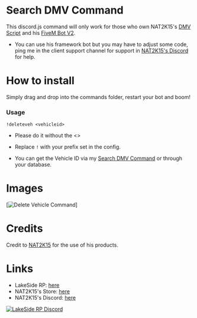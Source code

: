 # Search DMV Command

This discord.js command will only work for those who own NAT2K15's [DMV Script](https://store.nat2k15.xyz/store/DMV-Script) and his [FiveM Bot V2](https://store.nat2k15.xyz/store/fivem-botv2).

* You can use his framework bot but you may have to adjust some code, ping me in the client support channel for support in [NAT2K15's Discord](https://discord.gg/nat2k15) for help.


# How to install

Simply drag and drop into the commands folder, restart your bot and boom!

### Usage
```!deleteveh <vehicleid>```
* Please do it without the <>
* Replace `!` with your prefix set in the config.

* You can get the Vehicle ID via my [Search DMV Command](https://github.com/lucasmckillop/search-dmv) or through your database.

# Images
[![Delete Vehicle Command](https://lakesideroleplay.com/img/Discord_QRPRpOi9Il.png)]

# Credits
Credit to [NAT2K15](https://discord.gg/nat2k15) for the use of his products.

# Links
* LakeSide RP: [here](https://discord.gg/vamqgeRSUg)
* NAT2K15's Store: [here](https://store.nat2k15.xyz)
* NAT2K15's Discord: [here](https://discord.gg/nat2k15)


[![LakeSide RP Discord](https://lakesideroleplay.com/img/logo.png "LakeSide RP Discord")](https://discord.gg/vamqgeRSUg)
